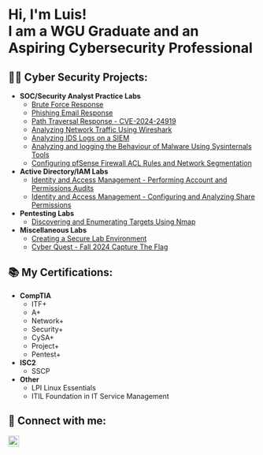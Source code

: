 <h1>Hi, I'm Luis! <br/>I am a WGU Graduate and an Aspiring Cybersecurity Professional</h1>

<h2>👨‍💻 Cyber Security Projects:</h2>

- **SOC/Security Analyst Practice Labs**
  - [Brute Force Response](https://github.com/LuisMateo1/Brute-Force-Respose)
  - [Phishing Email Response](https://github.com/LuisMateo1/Phishing-Email-Response)
  - [Path Traversal Response - CVE-2024-24919](https://github.com/LuisMateo1/Arbitrary-File-Read-CVE-2024-24919)
  - [Analyzing Network Traffic Using Wireshark](https://github.com/LuisMateo1/Analyzing-Output-from-Security-Appliance-Logs-Wireshark)
  - [Analyzing IDS Logs on a SIEM](https://github.com/LuisMateo1/Analyzing-Output-from-Security-Appliance-Logs-SIEM)
  - [Analyzing and logging the Behaviour of Malware Using Sysinternals Tools](https://github.com/LuisMateo1/Analyzing-Output-from-Endpoint-Security-Monitoring-Tools-Sysinternals)
  - [Configuring pfSense Firewall ACL Rules and Network Segmentation](https://github.com/LuisMateo1/Configuring-Network-Segmentation-and-Security)
- **Active Directory/IAM Labs**
  - [Identity and Access Management - Performing Account and Permissions Audits](https://github.com/LuisMateo1/IAM-Performing-Account-and-Permissions-Audits)
  - [Identity and Access Management - Configuring and Analyzing Share Permissions](https://github.com/LuisMateo1/IAM-Configuring-and-Analyzing-Share-Permissions)
- **Pentesting Labs**
  - [Discovering and Enumerating Targets Using Nmap](https://github.com/LuisMateo1/Discovering-and-Enumerating-Targets-with-Nmap)
- **Miscellaneous Labs**
  - [Creating a Secure Lab Environment](https://github.com/LuisMateo1/VirtualBox-Home-Lab/)
  - [Cyber Quest - Fall 2024 Capture The Flag](https://github.com/LuisMateo1/Cyber-Quests-Fall-2024-Challange)

<h2> 📚 My Certifications:</h2>

- <b>CompTIA</b>
  - ITF+
  - A+
  - Network+
  - Security+
  - CySA+
  - Project+
  - Pentest+
- <b>ISC2</b>
  - SSCP
- <b>Other</b>
  - LPI Linux Essentials
  - ITIL Foundation in IT Service Management
 
<h2> 🤳 Connect with me:</h2>

[<img align="middle" alt="LuisMateo | LinkedIn" width="22px" src="https://upload.wikimedia.org/wikipedia/commons/8/81/LinkedIn_icon.svg" />][linkedin]

[linkedin]: https://linkedin.com/in/luismateo1
